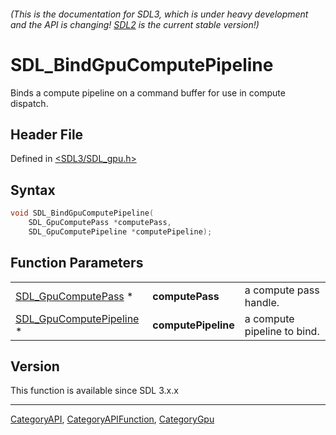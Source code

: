 ###### (This is the documentation for SDL3, which is under heavy development and the API is changing! [SDL2](https://wiki.libsdl.org/SDL2/) is the current stable version!)
# SDL_BindGpuComputePipeline

Binds a compute pipeline on a command buffer for use in compute dispatch.

## Header File

Defined in [<SDL3/SDL_gpu.h>](https://github.com/libsdl-org/SDL/blob/main/include/SDL3/SDL_gpu.h)

## Syntax

```c
void SDL_BindGpuComputePipeline(
    SDL_GpuComputePass *computePass,
    SDL_GpuComputePipeline *computePipeline);
```

## Function Parameters

|                                                    |                     |                             |
| -------------------------------------------------- | ------------------- | --------------------------- |
| [SDL_GpuComputePass](SDL_GpuComputePass) *         | **computePass**     | a compute pass handle.      |
| [SDL_GpuComputePipeline](SDL_GpuComputePipeline) * | **computePipeline** | a compute pipeline to bind. |

## Version

This function is available since SDL 3.x.x

----
[CategoryAPI](CategoryAPI), [CategoryAPIFunction](CategoryAPIFunction), [CategoryGpu](CategoryGpu)

